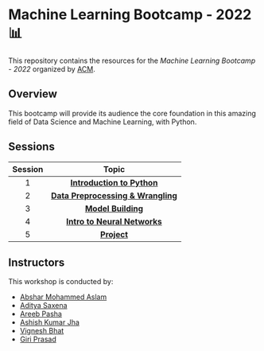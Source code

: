 # Machine Learning Bootcamp - 2022 📊

This repository contains the resources for the *Machine Learning Bootcamp - 2022* organized by [ACM](https://www.acmbpdc.org/).

## Overview

This bootcamp will provide its audience the core foundation in this amazing field of Data Science and Machine Learning, with Python.

## Sessions

| Session | Topic |
| :-----: |:-------------:|
| 1 | [**Introduction to Python**](01-intro-to-data-science-and-python/docs) |
| 2 | [**Data Preprocessing & Wrangling**](02-data-preprocessing-and-wrangling/docs) |
| 3 | [**Model Building**](03-model-building/docs/) |
| 4 | [**Intro to Neural Networks**](04-intro-to-neural-networks/docs) |
| 5 | [**Project**]() |

## Instructors

This workshop is conducted by:

* [Abshar Mohammed Aslam](https://github.com/abxhr)
* [Aditya Saxena](https://github.com/aditya-saxena-7)
* [Areeb Pasha](https://github.com/areeb1501)
* [Ashish Kumar Jha](https://github.com/Ashish-BITS)
* [Vignesh Bhat](https://github.com/Viggyz)
* [Giri Prasad](https://github.com/gpsub)